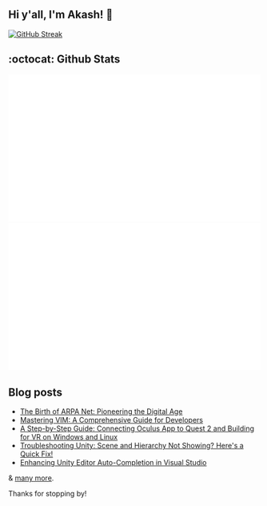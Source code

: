 ## Hi y'all, I'm Akash! 👋

[![GitHub Streak](https://streak-stats.demolab.com?user=Akash3121&theme=github-dark-blue&date_format=M%20j%5B%2C%20Y%5D)](https://git.io/streak-stats)


## :octocat: Github Stats 

![](https://github.com/Akash3121/github-stats/blob/master/generated/overview.svg)
![](https://github.com/Akash3121/github-stats/blob/master/generated/languages.svg)

## Blog posts
<!-- BLOG-POST-LIST:START -->
- [The Birth of ARPA Net: Pioneering the Digital Age](https://akashrj.hashnode.dev/the-birth-of-arpa-net-pioneering-the-digital-age)
- [Mastering VIM: A Comprehensive Guide for Developers](https://akashrj.hashnode.dev/mastering-vim-a-comprehensive-guide-for-developers)
- [A Step-by-Step Guide: Connecting Oculus App to Quest 2 and Building for VR on Windows and Linux](https://akashrj.hashnode.dev/a-step-by-step-guide-connecting-oculus-app-to-quest-2-and-building-for-vr-on-windows-and-linux)
- [Troubleshooting Unity: Scene and Hierarchy Not Showing? Here&#39;s a Quick Fix!](https://akashrj.hashnode.dev/troubleshooting-unity-scene-and-hierarchy-not-showing-heres-a-quick-fix)
- [Enhancing Unity Editor Auto-Completion in Visual Studio](https://akashrj.hashnode.dev/enhancing-unity-editor-auto-completion-in-visual-studio)
<!-- BLOG-POST-LIST:END -->
& [many more](https://akashrj.hashnode.dev/).

Thanks for stopping by!